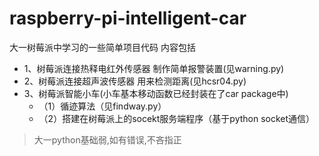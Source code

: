 # raspberry-pi-intelligent-car
大一树莓派中学习的一些简单项目代码
内容包括

* 1、树莓派连接热释电红外传感器 制作简单报警装置(见warning.py)
* 2、树莓派连接超声波传感器 用来检测距离(见hcsr04.py)
* 3、树莓派智能小车(小车基本移动函数已经封装在了car package中)
    * （1）循迹算法（见findway.py）
    * （2）搭建在树莓派上的socekt服务端程序（基于python socket通信）

> 大一python基础弱,如有错误,不吝指正